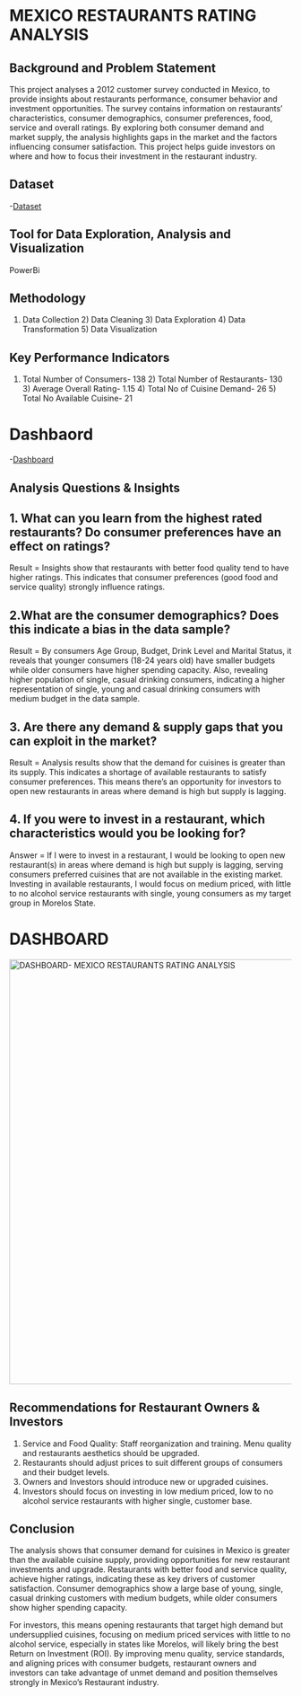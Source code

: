 # MEXICO RESTAURANTS RATING ANALYSIS

## Background and Problem Statement
This project analyses a 2012 customer survey conducted in Mexico, to provide insights about restaurants performance, consumer behavior and investment opportunities. The survey contains information on restaurants’ characteristics, consumer demographics, consumer preferences, food, service and overall ratings. By exploring both consumer demand and market supply, the analysis highlights gaps in the market and the factors influencing consumer satisfaction. This project helps guide investors on where and how to focus their investment in the restaurant industry.

## Dataset
-<a href="https://github.com/Margaret01hub/MEXICO-RESTAURANTS-RATING-ANALYSIS/tree/main/DATASETS">Dataset<a/>

## Tool for Data Exploration, Analysis and Visualization
PowerBi

## Methodology
1) Data Collection      2) Data Cleaning      3) Data Exploration     4) Data Transformation     5) Data Visualization

## Key Performance Indicators
1) Total Number of Consumers- 138       2) Total Number of Restaurants- 130          3) Average Overall Rating- 1.15                4) Total No of Cuisine Demand- 26             5) Total No Available Cuisine- 21

# Dashbaord
-<a href="https://github.com/Margaret01hub/MEXICO-RESTAURANTS-RATING-ANALYSIS/blob/main/DASHBOARD-%20MEXICO%20RESTAURANTS%20RATING%20ANALYSIS.png">Dashboard<a/>

## Analysis Questions & Insights
## 1. What can you learn from the highest rated restaurants? Do consumer preferences have an effect on ratings? 
 Result = Insights show that restaurants with better food quality tend to have higher ratings. This indicates that consumer preferences (good food and service quality) strongly influence ratings.
##  2.What are the consumer demographics? Does this indicate a bias in the data sample?
 Result = By consumers Age Group, Budget, Drink Level and Marital Status, it reveals that younger consumers (18-24 years old) have smaller budgets while older consumers have higher spending capacity. Also, revealing higher population of single, casual drinking consumers, indicating a higher representation of single, young and casual drinking consumers with medium budget in the data sample.
## 3. Are there any demand & supply gaps that you can exploit in the market?
 Result = Analysis results show that the demand for cuisines is greater than its supply. This indicates a shortage of available restaurants to satisfy consumer preferences.  This means there’s an opportunity for investors to open new restaurants in areas where demand is high but supply is lagging.
## 4. If you were to invest in a restaurant, which characteristics would you be looking for?
 Answer = If I were to invest in a restaurant, I would be looking to open new restaurant(s) in areas where demand is high but supply is lagging, serving consumers preferred cuisines that are not available in the existing market. Investing in available restaurants, I would focus on medium priced, with little to no alcohol service restaurants with single, young consumers as my target group in Morelos State.

# DASHBOARD
<img width="1395" height="757" alt="DASHBOARD- MEXICO RESTAURANTS RATING ANALYSIS" src="https://github.com/user-attachments/assets/202200b5-8a90-4b8d-8e45-c9cf9f1d1e13" />


## Recommendations for Restaurant Owners & Investors
1. Service and Food Quality: Staff reorganization and training. Menu quality and restaurants aesthetics should be upgraded.
2. Restaurants should adjust prices to suit different groups of consumers and their budget levels.
3. Owners and Investors should introduce new or upgraded cuisines.
4. Investors should focus on investing in low medium priced, low to no alcohol service restaurants with higher single, customer base.

## Conclusion
The analysis shows that consumer demand for cuisines in Mexico is greater than the available cuisine supply, providing opportunities for new restaurant investments and upgrade. Restaurants with better food and service quality, achieve higher ratings, indicating these as key drivers of customer satisfaction. Consumer demographics show a large base of young, single, casual drinking customers with medium budgets, while older consumers show higher spending capacity.

For investors, this means opening restaurants that target high demand but undersupplied cuisines, focusing on medium priced services with little to no alcohol service, especially in states like Morelos, will likely bring the best Return on Investment (ROI). By improving menu quality, service standards, and aligning prices with consumer budgets, restaurant owners and investors can take advantage of unmet demand and position themselves strongly in Mexico’s Restaurant industry.

